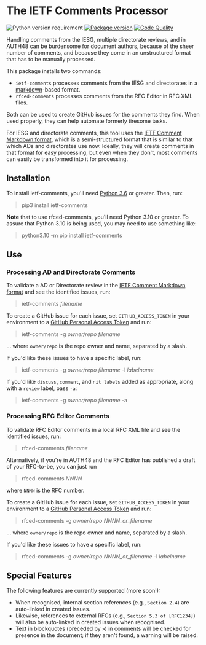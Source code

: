 
# The IETF Comments Processor

![Python version requirement](https://badgen.net/pypi/python/ietf-comments)
[![Package version](https://badgen.net/pypi/v/ietf-comments)](https://pypi.org/project/ietf-comments/) [![Code Quality](https://github.com/mnot/ietf-comments/actions/workflows/quality.yml/badge.svg)](https://github.com/mnot/ietf-comments/actions/workflows/quality.yml)

Handling comments from the IESG, multiple directorate reviews, and in AUTH48 can be burdensome for document authors, because of the sheer number of comments, and because they come in an unstructured format that has to be manually processed.

This package installs two commands:

* `ietf-comments` processes comments from the IESG and directorates in a [markdown](https://commonmark.org)-based format.
* `rfced-comments` processes comments from the RFC Editor in RFC XML files.

Both can be used to create GitHub issues for the comments they find. When used properly, they can help automate formerly tiresome tasks.

For IESG and directorate comments, this tool uses the [IETF Comment Markdown format](https://github.com/mnot/ietf-comments/tree/main/format.md), which is a semi-structured format that is similar to that which ADs and directorates use now. Ideally, they will create comments in that format for easy processing, but even when they don't, most comments can easily be transformed into it for processing.


## Installation

To install ietf-comments, you'll need [Python 3.6](https://www.python.org/) or greater. Then, run:

> pip3 install ietf-comments

**Note** that to use rfced-comments, you'll need Python 3.10 or greater. To assure that Python 3.10 is being used, you may need to use something like:

> python3.10 -m pip install ietf-comments


## Use

### Processing AD and Directorate Comments

To validate a AD or Directorate review in the [IETF Comment Markdown format](https://github.com/mnot/ietf-comments/tree/main/format.md) and see the identified issues, run:

> ietf-comments _filename_

To create a GitHub issue for each issue, set `GITHUB_ACCESS_TOKEN` in your environment to a [GitHub Personal Access Token](https://docs.github.com/en/authentication/keeping-your-account-and-data-secure/creating-a-personal-access-token) and run:

> ietf-comments -g _owner/repo_ _filename_

... where `owner/repo` is the repo owner and name, separated by a slash.

If you'd like these issues to have a specific label, run:

> ietf-comments -g _owner/repo_ _filename_ -l _labelname_

If you'd like `discuss`, `comment`, and `nit labels` added as appropriate, along with a `review` label, pass `-a`:

> ietf-comments -g _owner/repo_ _filename_ -a



### Processing RFC Editor Comments

To validate RFC Editor comments in a local RFC XML file and see the identified issues, run:

> rfced-comments _filename_

Alternatively, if you're in AUTH48 and the RFC Editor has published a draft of your RFC-to-be, you can just run

> rfced-comments _NNNN_

where `NNNN` is the RFC number.

To create a GitHub issue for each issue, set `GITHUB_ACCESS_TOKEN` in your environment to a [GitHub Personal Access Token](https://docs.github.com/en/authentication/keeping-your-account-and-data-secure/creating-a-personal-access-token) and run:

> rfced-comments -g _owner/repo_ _NNNN_or_filename_

... where `owner/repo` is the repo owner and name, separated by a slash.

If you'd like these issues to have a specific label, run:

> rfced-comments -g _owner/repo_ _NNNN_or_filename_ -l _labelname_




## Special Features

The following features are currently supported (more soon!):

* When recognised, internal section references (e.g., `Section 2.4`) are auto-linked in created issues.
* Likewise, references to external RFCs (e.g., `Section 5.3 of [RFC1234]`) will also be auto-linked in created issues when recognised.
* Text in blockquotes (preceded by `>`) in comments will be checked for presence in the document; if they aren't found, a warning will be raised.
